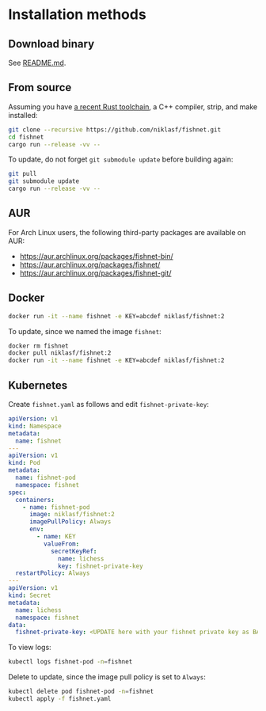 # Installation methods

## Download binary

See [README.md](/README.md).

## From source

Assuming you have [a recent Rust toolchain](https://rustup.rs/), a C++ compiler, strip, and make installed:

```sh
git clone --recursive https://github.com/niklasf/fishnet.git
cd fishnet
cargo run --release -vv --
```

To update, do not forget `git submodule update` before building again:

```sh
git pull
git submodule update
cargo run --release -vv --
```

## AUR

For Arch Linux users, the following third-party packages are available on AUR:

* https://aur.archlinux.org/packages/fishnet-bin/
* https://aur.archlinux.org/packages/fishnet/
* https://aur.archlinux.org/packages/fishnet-git/

## Docker

```sh
docker run -it --name fishnet -e KEY=abcdef niklasf/fishnet:2
```

To update, since we named the image `fishnet`:

```sh
docker rm fishnet
docker pull niklasf/fishnet:2
docker run -it --name fishnet -e KEY=abcdef niklasf/fishnet:2
```

## Kubernetes

Create `fishnet.yaml` as follows and edit `fishnet-private-key`:

```yaml
apiVersion: v1
kind: Namespace
metadata:
  name: fishnet
---
apiVersion: v1
kind: Pod
metadata:
  name: fishnet-pod
  namespace: fishnet
spec:
  containers:
    - name: fishnet-pod
      image: niklasf/fishnet:2
      imagePullPolicy: Always
      env:
        - name: KEY
          valueFrom:
            secretKeyRef:
              name: lichess
              key: fishnet-private-key
  restartPolicy: Always
---
apiVersion: v1
kind: Secret
metadata:
  name: lichess
  namespace: fishnet
data:
  fishnet-private-key: <UPDATE here with your fishnet private key as BASE64 encoded string>
```

To view logs:

```sh
kubectl logs fishnet-pod -n=fishnet
```

Delete to update, since the image pull policy is set to `Always`:

```sh
kubectl delete pod fishnet-pod -n=fishnet
kubectl apply -f fishnet.yaml
```
